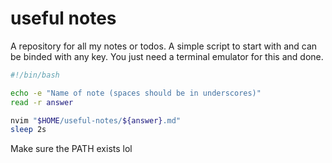 # useful notes

A repository for all my notes or todos. A simple script to start with and can be binded with any key. You just need a terminal emulator for this and done.

```sh 
#!/bin/bash

echo -e "Name of note (spaces should be in underscores)"
read -r answer

nvim "$HOME/useful-notes/${answer}.md"
sleep 2s
```

Make sure the PATH exists lol
